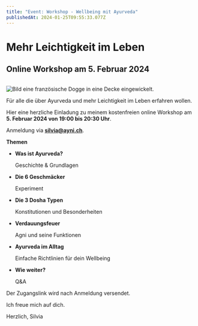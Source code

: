 ```yaml
---
title: "Event: Workshop - Wellbeing mit Ayurveda"
publishedAt: 2024-01-25T09:55:33.077Z
---
```

# Mehr Leichtigkeit im Leben

## Online Workshop am 5. Februar 2024

![]()

![Bild eine französische Dogge in eine Decke eingewickelt.](/images/21_event_wellbeing-intro-februar.webp "Wellbeing mit Ayurveda")

Für alle die über Ayurveda und mehr Leichtigkeit im Leben erfahren wollen. 

Hier eine herzliche Einladung zu meinem kostenfreien online Workshop am **5. Februar 2024 von 19:00 bis 20:30 Uhr**. 

Anmeldung via **silvia@ayni.ch**. 

**Themen** 

* **Was ist Ayurveda?** 

  Geschichte & Grundlagen
* **Die 6 Geschmäcker** 

  Experiment
* **Die 3 Dosha Typen** 

  Konstitutionen und Besonderheiten
* **Verdauungsfeuer** 

  Agni und seine Funktionen
* **Ayurveda im Alltag** 

  Einfache Richtlinien für dein Wellbeing
* **Wie weiter?** 

  Q&A

Der Zugangslink wird nach Anmeldung versendet.

Ich freue mich auf dich.

Herzlich, Silvia